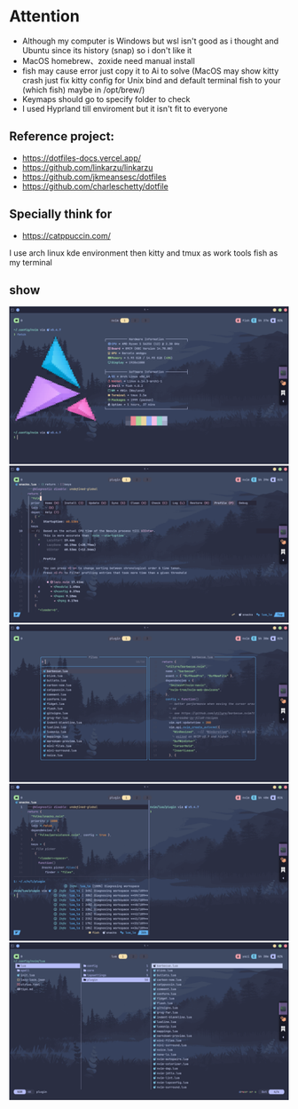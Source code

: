# Attention
- Although my computer is Windows but wsl isn't good as i thought and Ubuntu since its history (snap) so i don't like it
- MacOS homebrew、zoxide need manual install
- fish may cause error just copy it to Ai to solve (MacOS may show kitty crash just fix kitty config for Unix bind and default terminal fish to your (which fish) maybe in /opt/brew/)
- Keymaps should go to specify folder to check
- I used Hyprland till enviroment but it isn't fit to everyone

## Reference project:
- https://dotfiles-docs.vercel.app/
- https://github.com/linkarzu/linkarzu
- https://github.com/jkmeansesc/dotfiles
- https://github.com/charleschetty/dotfile

## Specially think for
- https://catppuccin.com/

I use arch linux kde environment then kitty and tmux as work tools fish as my terminal

## show

![fastfetch](https://github.com/Yrd980/dotfile/blob/main/img/fastfetch.png)
![lazyvim](https://github.com/Yrd980/dotfile/blob/main/img/lazyvim.png)
![snacks_search_file](https://github.com/Yrd980/dotfile/blob/main/img/snacks_search_file.png)
![split_window](https://github.com/Yrd980/dotfile/blob/main/img/split_window.png)
![yazi](https://github.com/Yrd980/dotfile/blob/main/img/yazi.png)
